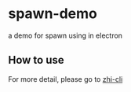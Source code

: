 # spawn-demo
a demo for spawn using in electron

## How to use

For more detail, please go to [zhi-cli](https://github.com/terwer/zhi/tree/dev/apps/zhi-cli)